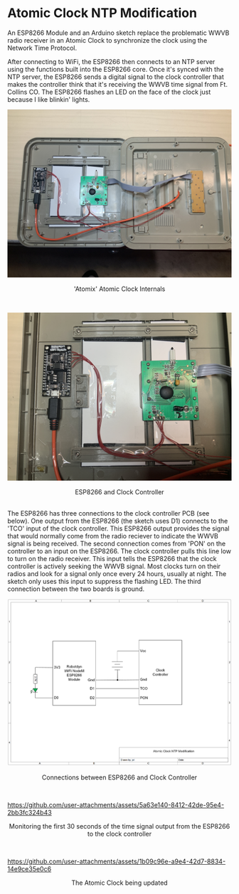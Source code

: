 # Atomic Clock NTP Modification
An ESP8266 Module and an Arduino sketch replace the problematic WWVB radio receiver in an Atomic Clock to synchronize the clock using the Network Time Protocol.

After connecting to WiFi, the ESP8266 then connects to an NTP server using the functions built into the ESP8266 core. Once it's synced with the NTP server, the ESP8266 sends a digital signal to the clock controller that makes the controller think that it's receiving the WWVB time signal from Ft. Collins CO. The ESP8266 flashes an LED on the face of the clock just because I like blinkin' lights.
<p align="center"><img src="/images/Atomic Clock 1.JPG"/>
<p align="center">'Atomix' Atomic Clock Internals</p><br>
<p align="center"><img src="/images/Atomic Clock 2.JPG"/>
<p align="center">ESP8266 and Clock Controller</p><br>
The ESP8266 has three connections to the clock controller PCB (see below). One output from the ESP8266 (the sketch uses D1) connects to the 'TCO' input of the clock controller. This ESP8266 output provides the signal that would normally come from the radio reciever to indicate the WWVB signal is being received. The second connection comes from 'PON' on the controller to an input on the ESP8266. The clock controller pulls this line low to turn on the radio receiver. This input tells the ESP8266 that the clock controller is actively seeking the WWVB signal. Most clocks turn on their radios and look for a signal only once every 24 hours, usually at night. The sketch only uses this input to suppress the flashing LED. The third connection between the two boards is ground.


<p align="center"><img src="/images/Atomic Clock NTP Modification.png"/>
<p align="center">Connections between ESP8266 and Clock Controller</p><br>


https://github.com/user-attachments/assets/5a63e140-8412-42de-95e4-2bb3fc324b43
<p align="center">Monitoring the first 30 seconds of the time signal output from the ESP8266 to the clock controller</p><br>


https://github.com/user-attachments/assets/1b09c96e-a9e4-42d7-8834-14e9ce35e0c6
<p align="center">The Atomic Clock being updated</p><br>

